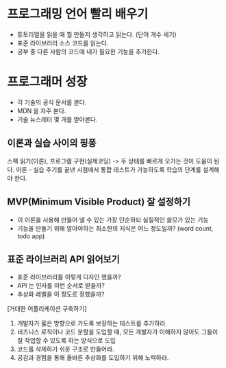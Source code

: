 # 프로그래밍 언어 빨리 배우기
- 튜토리얼을 읽을 때 뭘 만들지 생각하고 읽는다. (단어 개수 세기)
- 표준 라이브러리 소스 코드를 읽는다.
- 공부 중 다른 사람의 코드에 내가 필요한 기능을 추가한다.

# 프로그래머 성장
- 각 기술의 공식 문서를 본다.
- MDN 을 자주 본다.
- 기술 뉴스레터 몇 개를 받아본다.

## 이론과 실습 사이의 핑퐁
스펙 읽기(이론), 프로그램 구현(실제코딩) -> 두 상태를 빠르게 오가는 것이 도움이 된다.
이론 - 실습 주기를 끝낸 시점에서 통합 테스트가 가능하도록 학습의 단계를 설계해야 한다.

## MVP(Minimum Visible Product) 잘 설정하기
- 이 이론을 사용해 만들어 낼 수 있는 가장 단순하되 실질적인 쓸모가 있는 기능
- 기능을 만들기 위해 알아야하는 최소한의 지식은 어느 정도일까?
(word count, todo app)

## 표준 라이브러리 API 읽어보기
- 표준 라이브러리를 이렇게 디자인 했을까?
- API 는 인자를 이런 순서로 받을까?
- 추상화 레벨을 이 정도로 정했을까?



[거대한 어플리케이션 구축하기]
1. 개발자가 옳은 방향으로 가도록 보장하는 테스트를 추가하라.
2. 비즈니스 로직이나 코드 분할을 도입할 때, 모든 개발자가 이해하지 않아도 그들이 잘 작업할 수 있도록 하는 방식으로 도입
3. 코드를 삭제하기 쉬운 구조로 만들어라.
4. 공감과 경험을 통해 올바른 추상화를 도입하기 위해 노력하라.
